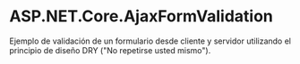# ASP.NET.Core.AjaxFormValidation
Ejemplo de validación de un formulario desde cliente y servidor utilizando el principio de diseño DRY ("No repetirse usted mismo").
